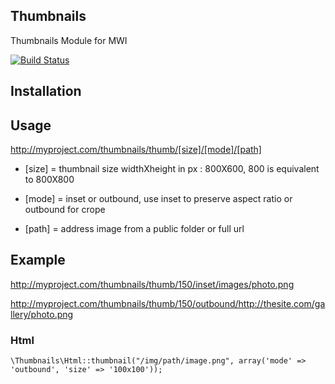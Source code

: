 ## Thumbnails 

Thumbnails Module for MWI

[![Build Status](https://secure.travis-ci.org/Myopengrid/thumbnails.png)](http://travis-ci.org/Myopengrid/thumbnails)

## Installation

## Usage
	
http://myproject.com/thumbnails/thumb/[size]/[mode]/[path]

	
* [size] = thumbnail size widthXheight in px : 800X600, 800 is equivalent to 800X800

* [mode] = inset or outbound, use inset to preserve aspect ratio or outbound for crope

* [path]  = address image from a public folder or full url

## Example

http://myproject.com/thumbnails/thumb/150/inset/images/photo.png

http://myproject.com/thumbnails/thumb/150/outbound/http://thesite.com/gallery/photo.png

### Html

	\Thumbnails\Html::thumbnail("/img/path/image.png", array('mode' => 'outbound', 'size' => '100x100'));
